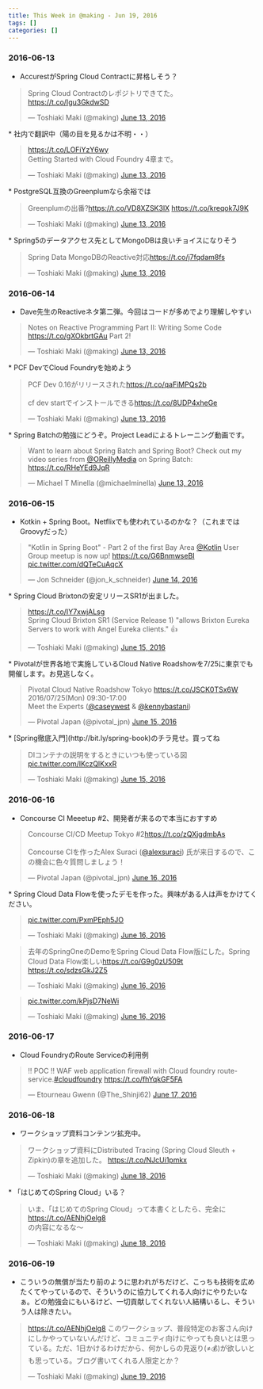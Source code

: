 ```yaml
---
title: This Week in @making - Jun 19, 2016
tags: []
categories: []
---
```



### 2016-06-13

* AccurestがSpring Cloud Contractに昇格しそう？
<blockquote class="twitter-tweet" data-lang="en"><p lang="ja" dir="ltr">Spring Cloud Contractのレポジトリできてた。<a href="https://t.co/Igu3GkdwSD">https://t.co/Igu3GkdwSD</a></p>&mdash; Toshiaki Maki (@making) <a href="https://twitter.com/making/status/742181922772680708">June 13, 2016</a></blockquote>
<script async src="//platform.twitter.com/widgets.js" charset="utf-8"></script>
* 社内で翻訳中（陽の目を見るかは不明・・）
<blockquote class="twitter-tweet" data-lang="en"><p lang="ja" dir="ltr"><a href="https://t.co/LOFiYzY6wy">https://t.co/LOFiYzY6wy</a><br>Getting Started with Cloud Foundry 4章まで。</p>&mdash; Toshiaki Maki (@making) <a href="https://twitter.com/making/status/742195043910356993">June 13, 2016</a></blockquote>
* PostgreSQL互換のGreenplumなら余裕では
<blockquote class="twitter-tweet" data-lang="en"><p lang="ja" dir="ltr">Greenplumの出番?<a href="https://t.co/VD8XZSK3lX">https://t.co/VD8XZSK3lX</a> <a href="https://t.co/kreqok7J9K">https://t.co/kreqok7J9K</a></p>&mdash; Toshiaki Maki (@making) <a href="https://twitter.com/making/status/742271520106381312">June 13, 2016</a></blockquote>
* Spring5のデータアクセス先としてMongoDBは良いチョイスになりそう
<blockquote class="twitter-tweet" data-lang="en"><p lang="ja" dir="ltr">Spring Data MongoDBのReactive対応<a href="https://t.co/j7fqdam8fs">https://t.co/j7fqdam8fs</a></p>&mdash; Toshiaki Maki (@making) <a href="https://twitter.com/making/status/742316335250608128">June 13, 2016</a></blockquote>

### 2016-06-14

* Dave先生のReactiveネタ第二弾。今回はコードが多めでより理解しやすい
<blockquote class="twitter-tweet" data-lang="en"><p lang="en" dir="ltr">Notes on Reactive Programming Part II: Writing Some Code <a href="https://t.co/gXOkbrtGAu">https://t.co/gXOkbrtGAu</a> Part 2!</p>&mdash; Toshiaki Maki (@making) <a href="https://twitter.com/making/status/742377040901332995">June 13, 2016</a></blockquote>
* PCF DevでCloud Foundryを始めよう
<blockquote class="twitter-tweet" data-lang="en"><p lang="ja" dir="ltr">PCF Dev 0.16がリリースされた<a href="https://t.co/qaFiMPQs2b">https://t.co/qaFiMPQs2b</a><br><br>cf dev startでインストールできる<a href="https://t.co/8UDP4xheGe">https://t.co/8UDP4xheGe</a></p>&mdash; Toshiaki Maki (@making) <a href="https://twitter.com/making/status/742506569057738752">June 13, 2016</a></blockquote>
* Spring Batchの勉強にどうぞ。Project Leadによるトレーニング動画です。
<blockquote class="twitter-tweet" data-lang="en"><p lang="en" dir="ltr">Want to learn about Spring Batch and Spring Boot?  Check out my video series from <a href="https://twitter.com/OReillyMedia">@OReillyMedia</a> on Spring Batch: <a href="https://t.co/RHeYEd9JqR">https://t.co/RHeYEd9JqR</a></p>&mdash; Michael T Minella (@michaelminella) <a href="https://twitter.com/michaelminella/status/742426140082470912">June 13, 2016</a></blockquote>

### 2016-06-15

* Kotkin + Spring Boot。Netflixでも使われているのかな？（これまではGroovyだった）
<blockquote class="twitter-tweet" data-lang="en"><p lang="en" dir="ltr">&quot;Kotlin in Spring Boot&quot; - Part 2 of the first Bay Area <a href="https://twitter.com/kotlin">@Kotlin</a> User Group meetup is now up! <a href="https://t.co/G6BnmwseBI">https://t.co/G6BnmwseBI</a> <a href="https://t.co/dQTeCuAqcX">pic.twitter.com/dQTeCuAqcX</a></p>&mdash; Jon Schneider (@jon_k_schneider) <a href="https://twitter.com/jon_k_schneider/status/742810053019738112">June 14, 2016</a></blockquote>
* Spring Cloud Brixtonの安定リリースSR1が出ました。
<blockquote class="twitter-tweet" data-lang="en"><p lang="en" dir="ltr"><a href="https://t.co/IY7xwjALsg">https://t.co/IY7xwjALsg</a><br>Spring Cloud Brixton SR1 (Service Release 1) &quot;allows Brixton Eureka Servers to work with Angel Eureka clients.&quot; 👍</p>&mdash; Toshiaki Maki (@making) <a href="https://twitter.com/making/status/742877912592875521">June 15, 2016</a></blockquote>
* Pivotalが世界各地で実施しているCloud Native Roadshowを7/25に東京でも開催します。お見逃しなく。
<blockquote class="twitter-tweet" data-lang="en"><p lang="en" dir="ltr">Pivotal Cloud Native Roadshow Tokyo <a href="https://t.co/JSCK0TSx6W">https://t.co/JSCK0TSx6W</a><br>2016/07/25(Mon) 09:30-17:00 <br>Meet the Experts (<a href="https://twitter.com/caseywest">@caseywest</a> &amp; <a href="https://twitter.com/kennybastani">@kennybastani</a>)</p>&mdash; Pivotal Japan (@pivotal_jpn) <a href="https://twitter.com/pivotal_jpn/status/742914682827079682">June 15, 2016</a></blockquote>
* [Spring徹底入門](http://bit.ly/spring-book)のチラ見せ。買ってね
<blockquote class="twitter-tweet" data-lang="en"><p lang="ja" dir="ltr">DIコンテナの説明をするときにいつも使っている図 <a href="https://t.co/IKczQlKxxR">pic.twitter.com/IKczQlKxxR</a></p>&mdash; Toshiaki Maki (@making) <a href="https://twitter.com/making/status/743062744912433152">June 15, 2016</a></blockquote>

### 2016-06-16

* Concourse CI Meeetup #2、開発者が来るので本当におすすめ
<blockquote class="twitter-tweet" data-lang="en"><p lang="ja" dir="ltr">Concourse CI/CD Meetup Tokyo #2<a href="https://t.co/zQXjgdmbAs">https://t.co/zQXjgdmbAs</a><br><br>Concourse CIを作ったAlex Suraci (<a href="https://twitter.com/alexsuraci">@alexsuraci</a>) 氏が来日するので、この機会に色々質問しましょう！</p>&mdash; Pivotal Japan (@pivotal_jpn) <a href="https://twitter.com/pivotal_jpn/status/743335655908868100">June 16, 2016</a></blockquote>
* Spring Cloud Data Flowを使ったデモを作った。興味がある人は声をかけてください。
<blockquote class="twitter-tweet" data-lang="en"><p lang="und" dir="ltr"><a href="https://t.co/PxmPEph5JO">pic.twitter.com/PxmPEph5JO</a></p>&mdash; Toshiaki Maki (@making) <a href="https://twitter.com/making/status/743374027473858561">June 16, 2016</a></blockquote>
<blockquote class="twitter-tweet" data-conversation="none" data-lang="en"><p lang="ja" dir="ltr">去年のSpringOneのDemoをSpring Cloud Data Flow版にした。Spring Cloud Data Flow楽しい<a href="https://t.co/G9g0zU509t">https://t.co/G9g0zU509t</a> <a href="https://t.co/sdzsGkJ2Z5">https://t.co/sdzsGkJ2Z5</a></p>&mdash; Toshiaki Maki (@making) <a href="https://twitter.com/making/status/743378556961460224">June 16, 2016</a></blockquote>
<blockquote class="twitter-tweet" data-conversation="none" data-lang="en"><p lang="und" dir="ltr"><a href="https://t.co/kPjsD7NeWi">pic.twitter.com/kPjsD7NeWi</a></p>&mdash; Toshiaki Maki (@making) <a href="https://twitter.com/making/status/743379224568832000">June 16, 2016</a></blockquote>

### 2016-06-17

* Cloud FoundryのRoute Serviceの利用例
<blockquote class="twitter-tweet" data-lang="en"><p lang="en" dir="ltr">!! POC !! WAF web application firewall with Cloud foundry route-service.<a href="https://twitter.com/hashtag/cloudfoundry?src=hash">#cloudfoundry</a> <a href="https://t.co/fhYqkGF5FA">https://t.co/fhYqkGF5FA</a></p>&mdash; Etourneau Gwenn (@The_Shinji62) <a href="https://twitter.com/The_Shinji62/status/743680223296655364">June 17, 2016</a></blockquote>

### 2016-06-18

* ワークショップ資料コンテンツ拡充中。
<blockquote class="twitter-tweet" data-lang="en"><p lang="ja" dir="ltr">ワークショップ資料にDistributed Tracing (Spring Cloud Sleuth + Zipkin)の章を追加した。 <a href="https://t.co/NJcUi1pmkx">https://t.co/NJcUi1pmkx</a></p>&mdash; Toshiaki Maki (@making) <a href="https://twitter.com/making/status/744187494552371201">June 18, 2016</a></blockquote>
* 「はじめてのSpring Cloud」いる？
<blockquote class="twitter-tweet" data-lang="en"><p lang="ja" dir="ltr">いま、「はじめてのSpring Cloud」って本書くとしたら、完全に<a href="https://t.co/AENhjOelg8">https://t.co/AENhjOelg8</a><br>の内容になるな〜</p>&mdash; Toshiaki Maki (@making) <a href="https://twitter.com/making/status/744188978618761216">June 18, 2016</a></blockquote>

### 2016-06-19

* こういうの無償が当たり前のように思われがちだけど、こっちも技術を広めたくてやっているので、そういうのに協力してくれる人向けにやりたいなぁ。どの勉強会にもいるけど、一切貢献してくれない人結構いるし、そういう人は除きたい。
<blockquote class="twitter-tweet" data-lang="en"><p lang="ja" dir="ltr"><a href="https://t.co/AENhjOelg8">https://t.co/AENhjOelg8</a> このワークショップ、普段特定のお客さん向けにしかやっていないんだけど、コミュニティ向けにやっても良いとは思っている。ただ、1日かけるわけだから、何かしらの見返り(≠💰)が欲しいとも思っている。ブログ書いてくれる人限定とか？</p>&mdash; Toshiaki Maki (@making) <a href="https://twitter.com/making/status/744492214353436672">June 19, 2016</a></blockquote>
